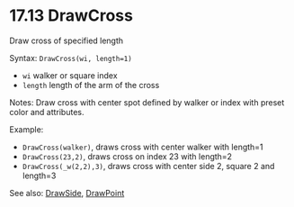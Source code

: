 # 17.13 DrawCross

Draw cross of specified length

Syntax: `DrawCross(wi, length=1)`

* `wi` walker or square index 
* `length` length of the arm of the cross 

Notes: Draw cross with center spot defined by walker or index with preset color and attributes.

Example:

* `DrawCross(walker)`, draws cross with center walker with length=1 
* `DrawCross(23,2)`, draws cross on index 23 with length=2 
* `DrawCross(_w(2,2),3)`, draws cross with center side 2, square 2 and length=3 

See also: [DrawSide](/17-api-native-functions/1710-drawside.md), [DrawPoint](/17-api-native-functions/178-drawpoint.md)


